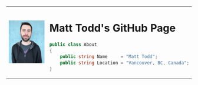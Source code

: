 <table>
<tr>
<td> 
		
![Profile Pic](assets/images/profilepic.jpg) 
			
</td>
<td> 
		
# Matt Todd's GitHub Page
		
```c#
public class About
{
	public string Name     = "Matt Todd";
	public string Location = "Vancouver, BC, Canada";
}
```
		
</td>
</tr>
</table>




